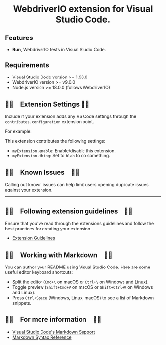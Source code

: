 <h1 align="center">WebdriverIO extension for Visual Studio Code.</h1>

## Features

- **Run**, WebdriverIO tests in Visual Studio Code.

## Requirements

- Visual Studio Code version >= 1.98.0
- WebdriverIO version >= v9.0.0
- Node.js version >= 18.0.0 (follows WebdriverIO)

## 🚧🚧　Extension Settings 🚧🚧

Include if your extension adds any VS Code settings through the `contributes.configuration` extension point.

For example:

This extension contributes the following settings:

- `myExtension.enable`: Enable/disable this extension.
- `myExtension.thing`: Set to `blah` to do something.

## 🚧🚧　Known Issues　🚧🚧

Calling out known issues can help limit users opening duplicate issues against your extension.

---

## 🚧🚧　Following extension guidelines　🚧🚧

Ensure that you've read through the extensions guidelines and follow the best practices for creating your extension.

- [Extension Guidelines](https://code.visualstudio.com/api/references/extension-guidelines)

## 🚧🚧　Working with Markdown　🚧🚧

You can author your README using Visual Studio Code. Here are some useful editor keyboard shortcuts:

- Split the editor (`Cmd+\` on macOS or `Ctrl+\` on Windows and Linux).
- Toggle preview (`Shift+Cmd+V` on macOS or `Shift+Ctrl+V` on Windows and Linux).
- Press `Ctrl+Space` (Windows, Linux, macOS) to see a list of Markdown snippets.

## 🚧🚧　For more information　🚧🚧

- [Visual Studio Code's Markdown Support](http://code.visualstudio.com/docs/languages/markdown)
- [Markdown Syntax Reference](https://help.github.com/articles/markdown-basics/)
